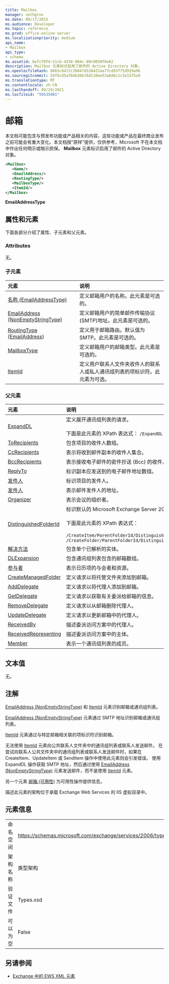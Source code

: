 ```yaml
---
title: Mailbox
manager: sethgros
ms.date: 09/17/2015
ms.audience: Developer
ms.topic: reference
ms.prod: office-online-server
ms.localizationpriority: medium
api_name:
- Mailbox
api_type:
- schema
ms.assetid: befc70fd-51cb-4258-884c-80c9050f0e82
description: Mailbox 元素标识启用了邮件的 Active Directory 对象。
ms.openlocfilehash: 8065c0472c3b847d538422aa77cd93f75d919a9b
ms.sourcegitcommit: 54f6cd5a704b36b76d110ee53a6d6c1c3e15f5a9
ms.translationtype: MT
ms.contentlocale: zh-CN
ms.lasthandoff: 09/24/2021
ms.locfileid: "59535001"
---
```

# <a name="mailbox"></a>邮箱

本文档可能包含与预发布功能或产品相关的内容，这些功能或产品在最终商业发布之前可能会有重大变化。本文档按"原样"提供，仅供参考，Microsoft 不在本文档中作出任何明示或暗示担保。 **Mailbox** 元素标识启用了邮件的 Active Directory 对象。 
  
```XML
<Mailbox>
   <Name/>
   <EmailAddress/>
   <RoutingType/>
   <MailboxType/>
   <ItemId/>
</Mailbox>
```

**EmailAddressType**

## <a name="attributes-and-elements"></a>属性和元素

下面各部分介绍了属性、子元素和父元素。
  
### <a name="attributes"></a>Attributes

无。
  
### <a name="child-elements"></a>子元素

|**元素**|**说明**|
|:-----|:-----|
|[名称 (EmailAddressType)](name-emailaddresstype.md) <br/> |定义邮箱用户的名称。此元素是可选的。  <br/> |
|[EmailAddress (NonEmptyStringType)](emailaddress-nonemptystringtype.md) <br/> |定义邮箱用户的简单邮件传输协议 (SMTP)地址。此元素是可选的。  <br/> |
|[RoutingType (EmailAddress)](routingtype-emailaddress.md) <br/> |定义用于邮箱路由。默认值为 SMTP。此元素是可选的。  <br/> |
|[MailboxType](mailboxtype.md) <br/> |定义邮箱用户的邮箱类型。此元素是可选的。  <br/> |
|[ItemId](itemid.md) <br/> |定义用户联系人文件夹收件人的联系人或私人通讯组列表的项标识符。此元素为可选。  <br/> |
   
### <a name="parent-elements"></a>父元素

|**元素**|**说明**|
|:-----|:-----|
|[ExpandDL](expanddl.md) <br/> |定义展开通讯组列表的请求。 <br/> <br/> 下面是此元素的 XPath 表达式： ` /ExpandDL ` <br/> |
|[ToRecipients](torecipients.md) <br/> |包含项目的收件人数组。  <br/> |
|[CcRecipients](ccrecipients.md) <br/> |表示将收到邮件副本的收件人集合。  <br/> |
|[BccRecipients](bccrecipients.md) <br/> |表示接收电子邮件的密件抄送 (Bcc) 的收件人集合。  <br/> |
|[ReplyTo](replyto.md) <br/> |标识副本应发送到的电子邮件地址数组。  <br/> |
|[发件人](sender.md) <br/> |标识项目的发件人。  <br/> |
|[发件人](from.md) <br/> |表示邮件发件人的地址。  <br/> |
|[Organizer](organizer.md) <br/> |表示会议的组织者。  <br/> |
|[DistinguishedFolderId](distinguishedfolderid.md) <br/> | 标识默认的 Microsoft Exchange Server 2007 文件夹。  <br/><br/>  下面是此元素的 XPath 表达式： <br/> <br/>  `/CreateItem/ParentFolderId/DistinguishedFolderId` <br/>  `/CreateFolder/ParentFolderId/DistinguishedFolderId` <br/> |
|[解决方法](resolution.md) <br/> |包含单个已解析的实体。  <br/> |
|[DLExpansion](dlexpansion.md) <br/> |包含通讯组列表包含的邮箱数组。  <br/> |
|[参与者](attendee.md) <br/> |表示日历项的与会者和资源。  <br/> |
|[CreateManagedFolder](createmanagedfolder.md) <br/> |定义请求以将托管文件夹添加到邮箱。  <br/> |
|[AddDelegate](adddelegate.md) <br/> |定义请求以将代理人添加到邮箱。  <br/> |
|[GetDelegate](getdelegate.md) <br/> |定义请求以获取有关委派给邮箱的信息。  <br/> |
|[RemoveDelegate](removedelegate.md) <br/> |定义请求以从邮箱删除代理人。  <br/> |
|[UpdateDelegate](updatedelegate.md) <br/> |定义请求以更新邮箱中的代理人。  <br/> |
|[ReceivedBy](receivedby.md) <br/> |描述委派访问方案中的代理人。  <br/> |
|[ReceivedRepresenting](receivedrepresenting.md) <br/> |描述委派访问方案中的主体。  <br/> |
|[Member](member-ex15websvcsotherref.md) <br/> |表示一个通讯组列表的成员。  <br/> |
   
## <a name="text-value"></a>文本值

无。
  
## <a name="remarks"></a>注解

[EmailAddress (NonEmptyStringType)](emailaddress-nonemptystringtype.md) 和 [ItemId](itemid.md) 元素识别邮箱或通讯组列表。 

[EmailAddress (NonEmptyStringType)](emailaddress-nonemptystringtype.md) 元素通过 SMTP 地址识别邮箱或通讯组列表。 

[ItemId](itemid.md) 元素通过与特定邮箱相关联的项标识符识别邮箱。 

无法使用 [ItemId](itemid.md) 元素向公共联系人文件夹中的通讯组列表或联系人发送邮件。 在尝试向联系人公共文件夹中的通讯组列表或联系人发送邮件时，如果在 CreateItem、UpdateItem 或 SendItem 操作中使用此元素则会引发错误。 使用 ExpandDL 操作获取 SMTP 地址，然后通过使用 [EmailAddress (NonEmptyStringType)](emailaddress-nonemptystringtype.md) 元素发送邮件，而不是使用 [ItemId](itemid.md) 元素。 
  
另一个元素 [邮箱 (可用性)](mailbox-availability.md) 为可用性操作提供信息。 
  
描述此元素的架构位于承载 Exchange Web Services 的 IIS 虚拟目录中。
  
## <a name="element-information"></a>元素信息

|||
|:-----|:-----|
|命名空间  <br/> |https://schemas.microsoft.com/exchange/services/2006/types  <br/> |
|架构名称  <br/> |类型架构  <br/> |
|验证文件  <br/> |Types.xsd  <br/> |
|可以为空  <br/> |False  <br/> |
   
## <a name="see-also"></a>另请参阅

- [Exchange 中的 EWS XML 元素](ews-xml-elements-in-exchange.md)

